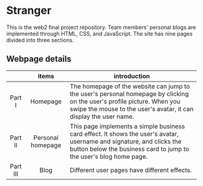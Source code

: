 # Stranger
This is the web2 final project repository. 
Team members' personal blogs are implemented through HTML, CSS, and JavaScript. 
The site has nine pages divided into three sections.
## Webpage details
|     | items | introduction|
|:-----:|:-----:|-----|
| Part I | Homepage | The homepage of the website can jump to the user's personal homepage by clicking on the user's profile picture. When you swipe the mouse to the user's avatar, it can display the user name. |
| Part II | Personal homepage | This page implements a simple business card effect. It shows the user's avatar, username and signature, and clicks the button below the business card to jump to the user's blog home page. |
| Part III | Blog | Different user pages have different effects.
